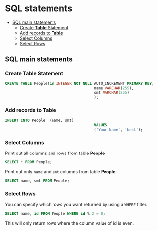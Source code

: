 # SQL statements #


<!-- vim-markdown-toc GFM -->

* [SQL main statements](#sql-main-statements)
	- [Create **Table** Statement](#create-table-statement)
	- [Add records to **Table**](#add-records-to-table)
	- [Select Columns](#select-columns)
	- [Select Rows](#select-rows)

<!-- vim-markdown-toc -->

## SQL main statements ##

### Create **Table** Statement ###

```SQL
CREATE TABLE People(id INTEGER NOT NULL AUTO_INCREMENT PRIMARY KEY,
										name VARCHAR(255),
										smt VARCHAR(255)
										);
```


### Add records to **Table** ###

```SQL
INSERT INTO People	(name, smt)
										VALUES
										('Your Name', 'best');
```


### Select Columns ###

Print out all columns and rows from table **People**:
```SQL
SELECT * FROM People;
```

Print out only `name` and `smt` columns from table **People**:
```SQL
SELECT name, smt FROM People;
```


### Select Rows ###
You can specify which *rows* you want returned by using a `WHERE` filter.

```SQL
SELECT name, id FROM People WHERE id % 2 = 0;
```

This will only return rows where the column value of id is even.
